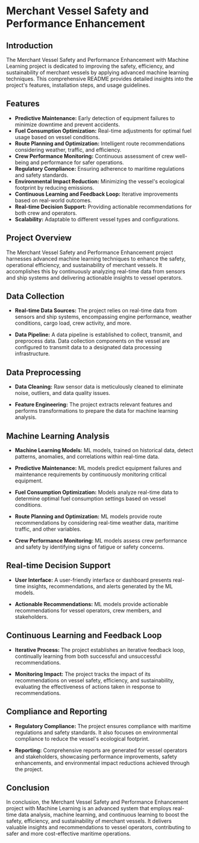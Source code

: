 
# Merchant Vessel Safety and Performance Enhancement 

## Introduction

The Merchant Vessel Safety and Performance Enhancement with Machine Learning project is dedicated to improving the safety, efficiency, and sustainability of merchant vessels by applying advanced machine learning techniques. This comprehensive README provides detailed insights into the project's features, installation steps, and usage guidelines.

## Features

- **Predictive Maintenance:** Early detection of equipment failures to minimize downtime and prevent accidents.
- **Fuel Consumption Optimization:** Real-time adjustments for optimal fuel usage based on vessel conditions.
- **Route Planning and Optimization:** Intelligent route recommendations considering weather, traffic, and efficiency.
- **Crew Performance Monitoring:** Continuous assessment of crew well-being and performance for safer operations.
- **Regulatory Compliance:** Ensuring adherence to maritime regulations and safety standards.
- **Environmental Impact Reduction:** Minimizing the vessel's ecological footprint by reducing emissions.
- **Continuous Learning and Feedback Loop:** Iterative improvements based on real-world outcomes.
- **Real-time Decision Support:** Providing actionable recommendations for both crew and operators.
- **Scalability:** Adaptable to different vessel types and configurations.

  

## Project Overview

The Merchant Vessel Safety and Performance Enhancement project harnesses advanced machine learning techniques to enhance the safety, operational efficiency, and sustainability of merchant vessels. It accomplishes this by continuously analyzing real-time data from sensors and ship systems and delivering actionable insights to vessel operators.

## Data Collection

- **Real-time Data Sources:** The project relies on real-time data from sensors and ship systems, encompassing engine performance, weather conditions, cargo load, crew activity, and more.

- **Data Pipeline:** A data pipeline is established to collect, transmit, and preprocess data. Data collection components on the vessel are configured to transmit data to a designated data processing infrastructure.

## Data Preprocessing

- **Data Cleaning:** Raw sensor data is meticulously cleaned to eliminate noise, outliers, and data quality issues.

- **Feature Engineering:** The project extracts relevant features and performs transformations to prepare the data for machine learning analysis.



## Machine Learning Analysis

- **Machine Learning Models:** ML models, trained on historical data, detect patterns, anomalies, and correlations within real-time data.

- **Predictive Maintenance:** ML models predict equipment failures and maintenance requirements by continuously monitoring critical equipment.

- **Fuel Consumption Optimization:** Models analyze real-time data to determine optimal fuel consumption settings based on vessel conditions.

- **Route Planning and Optimization:** ML models provide route recommendations by considering real-time weather data, maritime traffic, and other variables.

- **Crew Performance Monitoring:** ML models assess crew performance and safety by identifying signs of fatigue or safety concerns.

## Real-time Decision Support

- **User Interface:** A user-friendly interface or dashboard presents real-time insights, recommendations, and alerts generated by the ML models.

- **Actionable Recommendations:** ML models provide actionable recommendations for vessel operators, crew members, and stakeholders.

## Continuous Learning and Feedback Loop

- **Iterative Process:** The project establishes an iterative feedback loop, continually learning from both successful and unsuccessful recommendations.

- **Monitoring Impact:** The project tracks the impact of its recommendations on vessel safety, efficiency, and sustainability, evaluating the effectiveness of actions taken in response to recommendations.

## Compliance and Reporting

- **Regulatory Compliance:** The project ensures compliance with maritime regulations and safety standards. It also focuses on environmental compliance to reduce the vessel's ecological footprint.

- **Reporting:** Comprehensive reports are generated for vessel operators and stakeholders, showcasing performance improvements, safety enhancements, and environmental impact reductions achieved through the project.



## Conclusion

In conclusion, the Merchant Vessel Safety and Performance Enhancement project with Machine Learning is an advanced system that employs real-time data analysis, machine learning, and continuous learning to boost the safety, efficiency, and sustainability of merchant vessels. It delivers valuable insights and recommendations to vessel operators, contributing to safer and more cost-effective maritime operations.

